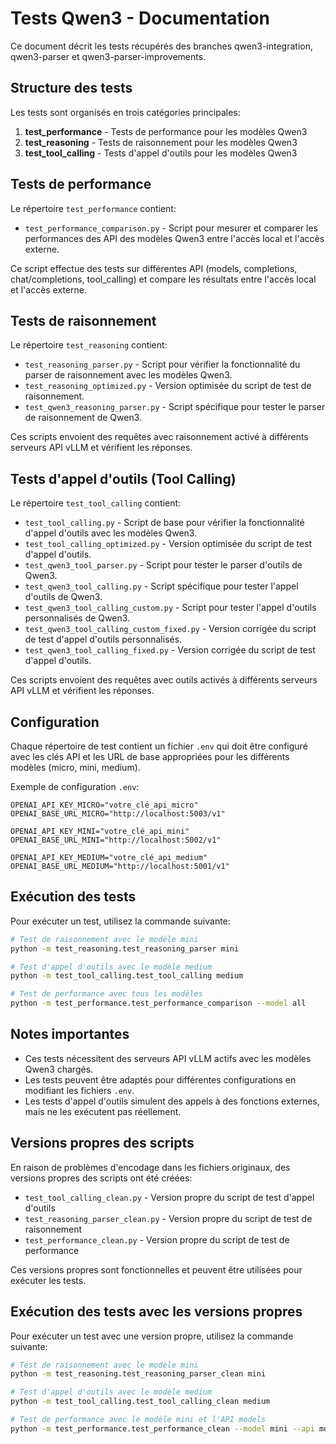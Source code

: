 # Tests Qwen3 - Documentation

Ce document décrit les tests récupérés des branches qwen3-integration, qwen3-parser et qwen3-parser-improvements.

## Structure des tests

Les tests sont organisés en trois catégories principales:

1. **test_performance** - Tests de performance pour les modèles Qwen3
2. **test_reasoning** - Tests de raisonnement pour les modèles Qwen3
3. **test_tool_calling** - Tests d'appel d'outils pour les modèles Qwen3

## Tests de performance

Le répertoire `test_performance` contient:

- `test_performance_comparison.py` - Script pour mesurer et comparer les performances des API des modèles Qwen3 entre l'accès local et l'accès externe.

Ce script effectue des tests sur différentes API (models, completions, chat/completions, tool_calling) et compare les résultats entre l'accès local et l'accès externe.

## Tests de raisonnement

Le répertoire `test_reasoning` contient:

- `test_reasoning_parser.py` - Script pour vérifier la fonctionnalité du parser de raisonnement avec les modèles Qwen3.
- `test_reasoning_optimized.py` - Version optimisée du script de test de raisonnement.
- `test_qwen3_reasoning_parser.py` - Script spécifique pour tester le parser de raisonnement de Qwen3.

Ces scripts envoient des requêtes avec raisonnement activé à différents serveurs API vLLM et vérifient les réponses.

## Tests d'appel d'outils (Tool Calling)

Le répertoire `test_tool_calling` contient:

- `test_tool_calling.py` - Script de base pour vérifier la fonctionnalité d'appel d'outils avec les modèles Qwen3.
- `test_tool_calling_optimized.py` - Version optimisée du script de test d'appel d'outils.
- `test_qwen3_tool_parser.py` - Script pour tester le parser d'outils de Qwen3.
- `test_qwen3_tool_calling.py` - Script spécifique pour tester l'appel d'outils de Qwen3.
- `test_qwen3_tool_calling_custom.py` - Script pour tester l'appel d'outils personnalisés de Qwen3.
- `test_qwen3_tool_calling_custom_fixed.py` - Version corrigée du script de test d'appel d'outils personnalisés.
- `test_qwen3_tool_calling_fixed.py` - Version corrigée du script de test d'appel d'outils.

Ces scripts envoient des requêtes avec outils activés à différents serveurs API vLLM et vérifient les réponses.

## Configuration

Chaque répertoire de test contient un fichier `.env` qui doit être configuré avec les clés API et les URL de base appropriées pour les différents modèles (micro, mini, medium).

Exemple de configuration `.env`:
```
OPENAI_API_KEY_MICRO="votre_clé_api_micro"
OPENAI_BASE_URL_MICRO="http://localhost:5003/v1"

OPENAI_API_KEY_MINI="votre_clé_api_mini"
OPENAI_BASE_URL_MINI="http://localhost:5002/v1"

OPENAI_API_KEY_MEDIUM="votre_clé_api_medium"
OPENAI_BASE_URL_MEDIUM="http://localhost:5001/v1"
```

## Exécution des tests

Pour exécuter un test, utilisez la commande suivante:

```bash
# Test de raisonnement avec le modèle mini
python -m test_reasoning.test_reasoning_parser mini

# Test d'appel d'outils avec le modèle medium
python -m test_tool_calling.test_tool_calling medium

# Test de performance avec tous les modèles
python -m test_performance.test_performance_comparison --model all
```

## Notes importantes

- Ces tests nécessitent des serveurs API vLLM actifs avec les modèles Qwen3 chargés.
- Les tests peuvent être adaptés pour différentes configurations en modifiant les fichiers `.env`.
- Les tests d'appel d'outils simulent des appels à des fonctions externes, mais ne les exécutent pas réellement.

## Versions propres des scripts

En raison de problèmes d'encodage dans les fichiers originaux, des versions propres des scripts ont été créées:

- `test_tool_calling_clean.py` - Version propre du script de test d'appel d'outils
- `test_reasoning_parser_clean.py` - Version propre du script de test de raisonnement
- `test_performance_clean.py` - Version propre du script de test de performance

Ces versions propres sont fonctionnelles et peuvent être utilisées pour exécuter les tests.

## Exécution des tests avec les versions propres

Pour exécuter un test avec une version propre, utilisez la commande suivante:

```bash
# Test de raisonnement avec le modèle mini
python -m test_reasoning.test_reasoning_parser_clean mini

# Test d'appel d'outils avec le modèle medium
python -m test_tool_calling.test_tool_calling_clean medium

# Test de performance avec le modèle mini et l'API models
python -m test_performance.test_performance_clean --model mini --api models
```